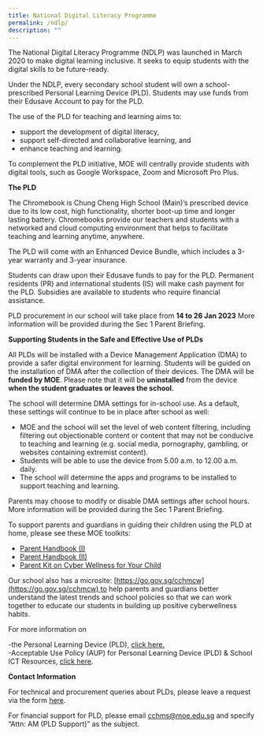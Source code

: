 ```yaml
---
title: National Digital Literacy Programme
permalink: /ndlp/
description: ""
---
```

The National Digital Literacy Programme (NDLP) was launched in March 2020 to make digital learning inclusive. It seeks to equip students with the digital skills to be future-ready. 

Under the NDLP, every secondary school student will own a school-prescribed Personal Learning Device (PLD). Students may use funds from their Edusave Account to pay for the PLD.

The use of the PLD for teaching and learning aims to:

*	support the development of digital literacy,
*	support self-directed and collaborative learning, and
*	enhance teaching and learning.

To complement the PLD initiative, MOE will centrally provide students with digital tools, such as Google Workspace, Zoom and Microsoft Pro Plus.

**The PLD**

The Chromebook is Chung Cheng High School (Main)’s prescribed device due to its low cost, high functionality, shorter boot-up time and longer lasting battery. Chromebooks provide our teachers and students with a networked and cloud computing environment that helps to facilitate teaching and learning anytime, anywhere.

The PLD will come with an Enhanced Device Bundle, which includes a 3-year warranty and 3-year insurance.

Students can draw upon their Edusave funds to pay for the PLD. Permanent residents (PR) and international students (IS) will make cash payment for the PLD. Subsidies are available to students who require financial assistance.

PLD procurement in our school will take place from **14 to 26 Jan 2023** More information will be provided during the Sec 1 Parent Briefing.

**Supporting Students in the Safe and Effective Use of PLDs**

All PLDs will be installed with a Device Management Application (DMA) to provide a safer digital environment for learning. Students will be guided on the installation of DMA after the collection of their devices. The DMA will be **funded by MOE**. Please note that it will be **uninstalled** from the device **when the student graduates or leaves the school.**
 
The school will determine DMA settings for in-school use. As a default, these settings will continue to be in place after school as well:
*	MOE and the school will set the level of web content filtering, including filtering out objectionable content or content that may not be conducive to teaching and learning (e.g. social media, pornography, gambling, or websites containing extremist content).
*	Students will be able to use the device from 5.00 a.m. to 12.00 a.m. daily.
*	The school will determine the apps and programs to be installed to support teaching and learning.

Parents may choose to modify or disable DMA settings after school hours. More information will be provided during the Sec 1 Parent Briefing.

To support parents and guardians in guiding their children using the PLD at home, please see these MOE toolkits:

*   [Parent Handbook (I)](/files/Parent-Handbook-I-on-Learning-with-a-PLD.pdf)
*   [Parent Handbook (II)](/files/Parent-Handbook-II-on-Learning-with-a-Personal-Learning-Device.pdf)
*   [Parent Kit on Cyber Wellness for Your Child](https://go.gov.sg/moe-cyber-wellness)

Our school also has a microsite: [https://go.gov.sg/cchmcw](https://go.gov.sg/cchmcw) to help parents and guardians better understand the latest trends and school policies so that we can work together to educate our students in building up positive cyberwellness habits.

For more information on 

-the Personal Learning Device (PLD), [click here.](/files/Student-Device-Information-Kit-for-CCHM-_updJan22.pdf)  
-Acceptable Use Policy (AUP) for Personal Learning Device (PLD) & School ICT Resources, [click here](/files/CCHM-AUP.pdf).

**Contact Information**

For technical and procurement queries about PLDs, please leave a request via the form [here](https://go.gov.sg/cchm-dma-pld-enquiry).  

For financial support for PLD, please email [cchms@moe.edu.sg](mailto:cchms@moe.edu.sg) and specify “Attn: AM (PLD Support)” as the subject.